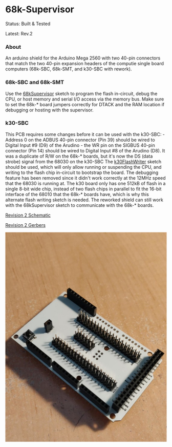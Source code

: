 
68k-Supervisor
==============

Status: Built & Tested

Latest: Rev.2

### About
An arduino shield for the Arduino Mega 2560 with two 40-pin connectors that match the two 40-pin
expansion headers of the computie single board computers (68k-SBC, 68k-SMT, and k30-SBC with
rework).

### 68k-SBC and 68k-SMT

Use the [68kSupervisor](../../software/ardunio/68kSupervisor) sketch to program the flash
in-circuit, debug the CPU, or host memory and serial I/O access via the memory bus.  Make sure to
set the 68k-* board jumpers correctly for DTACK and the RAM location if debugging or hosting with
the supervisor.

### k30-SBC

This PCB requires some changes before it can be used with the k30-SBC:
    - Address 0 on the ADBUS 40-pin connector (Pin 39) should be wired to Digital Input #9 (D9) of the
      Arudino
    - the WR pin on the SIGBUS 40-pin connector (Pin 14) should be wired to Digital Input #8 of the
      Arudino (D8).  It was a duplicate of R/W on the 68k-* boards, but it's now the DS (data strobe)
      signal from the 68030 on the k30-SBC
The [k30FlashWriter](../../software/ardunio/k30FlashWriter) sketch should be used, which will only
allow running or suspending the CPU, and writing to the flash chip in-circuit to bootstrap the
board.  The debugging feature has been removed since it didn't work correctly at the 12MHz speed
that the 68030 is running at.  The k30 board only has one 512kB of flash in a single 8-bit wide
chip, instead of two flash chips in parallel to fit the 16-bit interface of the 68010 that the 68k-*
boards have, which is why this alternate flash writing sketch is needed.  The reworked shield can
still work with the 68kSupervisor sketch to communicate with the 68k-* boards.


[Revision 2 Schematic](revisions/68kBoardSupervisorShield-rev2.pdf)

[Revision 2 Gerbers](revisions/68kBoardSupervisorShield-rev2.zip)


![alt text](../../images/68k-SBC-rev2/ArduinoShield.jpg "An arduino shield for the Arduino Mega 2560 printed with white solder mask, and with two 40-pin headers down the middle which connect to the expansion interface on the computie single board computers")
